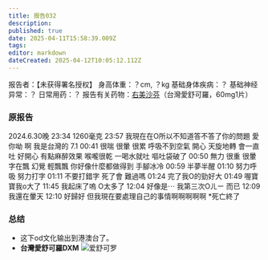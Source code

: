 ```yaml
---
title: 报告032
description: 
published: true
date: 2025-04-11T15:58:39.009Z
tags: 
editor: markdown
dateCreated: 2025-04-12T10:05:12.112Z
---
```


报告者：【未获得署名授权】
身高体重：？cm, ？kg
基础身体疾病：？
基础神经异常：？
日常用药：？
报告有关药物：[右美沙芬](/DXM/)（台灣愛舒可羅，60mg1片）

### 原报告
2024.6.30晚
23:34 1260毫克
23:57 我現在在O所以不知道答不答了你的問題 愛你呦 啊 我是台灣的
7.1 00:41 很喘 很暈 很累 呼吸不到空氣 開心 天旋地轉 會一直吐 好開心 有點麻醉效果 喉嚨很乾 一喝水就吐 嘔吐袋破了
00:50 無力 很重 很暈 字在飄 幻覺 輕飄飄 你好像什麼都做得到 手腳冰冷
00:59 半夢半醒
01:10 努力呼吸 努力打字
01:11 不要打錯字 死了會 難過嗎
01:24 完了我O的勁好大
01:49 喔寶寶我o大了
11:45 我起床了嗚 O太多了
12:04 好像是⋯ 我第三次Oㄦㄧ 而已
12:09 我還在暈天
12:10 好歸好 但我現在要處理自己的事情啊啊啊啊啊 *死亡終了

### 总结
- 这下od文化输出到港澳台了。
- **台灣愛舒可羅DXM** ![爱舒可罗](./imgs/RP32插图.jpeg)
